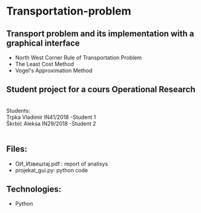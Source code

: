 # Transportation-problem
<h2>Transport problem and its implementation with a graphical interface</h2>
<ul>
  <li>North West Corner Rule of Transportation Problem</li>
  <li>The Least Cost Method</li>
  <li>Vogel's Approximation Method </li>
</ul>
<h2>Student project for a cours Operational Research</h2>
<br>
Students: <br>
Trpka Vladimir IN41/2018 -Student 1 <br>
Škrbić Aleksa IN29/2018 -Student 2 <br>
<br>

<h2>Files:</h2>
<ul>
  <li>ОИ_Извештај.pdf : report of analisys</li>
  <li>projekat_gui.py: python code</li>
</ul>

<h2>Technologies:</h2>
<ul>
  <li>Python</li>
</ul>

